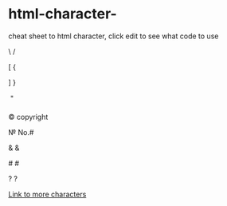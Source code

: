 html-character-
===============

cheat sheet to html character, click edit to see what code to use

&#92; /

&#91; {

&#93; }

&#132; "

&#169; copyright

&#8470; No.#

&#38; &

&#35; #

&#63; ?

<a href="http://www.ascii.cl/htmlcodes.htm">Link to more characters</a> 

